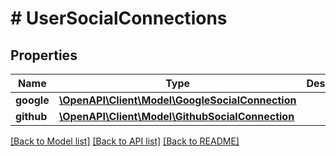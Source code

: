 # # UserSocialConnections

## Properties

Name | Type | Description | Notes
------------ | ------------- | ------------- | -------------
**google** | [**\OpenAPI\Client\Model\GoogleSocialConnection**](GoogleSocialConnection.md) |  | [optional]
**github** | [**\OpenAPI\Client\Model\GithubSocialConnection**](GithubSocialConnection.md) |  | [optional]

[[Back to Model list]](../../README.md#models) [[Back to API list]](../../README.md#endpoints) [[Back to README]](../../README.md)

